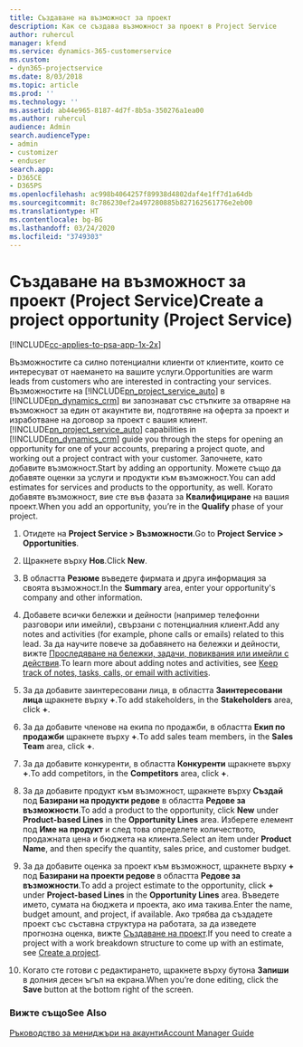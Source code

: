 ```yaml
---
title: Създаване на възможност за проект
description: Как се създава възможност за проект в Project Service
author: ruhercul
manager: kfend
ms.service: dynamics-365-customerservice
ms.custom:
- dyn365-projectservice
ms.date: 8/03/2018
ms.topic: article
ms.prod: ''
ms.technology: ''
ms.assetid: ab44e965-8187-4d7f-8b5a-350276a1ea00
ms.author: ruhercul
audience: Admin
search.audienceType:
- admin
- customizer
- enduser
search.app:
- D365CE
- D365PS
ms.openlocfilehash: ac998b4064257f89938d4802daf4e1ff7d1a64db
ms.sourcegitcommit: 8c786230ef2a497280885b827162561776e2eb00
ms.translationtype: HT
ms.contentlocale: bg-BG
ms.lasthandoff: 03/24/2020
ms.locfileid: "3749303"
---
```

# <a name="create-a-project-opportunity-project-service"></a><span data-ttu-id="736c3-103">Създаване на възможност за проект (Project Service)</span><span class="sxs-lookup"><span data-stu-id="736c3-103">Create a project opportunity (Project Service)</span></span>

[!INCLUDE[cc-applies-to-psa-app-1x-2x](../includes/cc-applies-to-psa-app-1x-2x.md)]

<span data-ttu-id="736c3-104">Възможностите са силно потенциални клиенти от клиентите, които се интересуват от наемането на вашите услуги.</span><span class="sxs-lookup"><span data-stu-id="736c3-104">Opportunities are warm leads from customers who are interested in contracting your services.</span></span> <span data-ttu-id="736c3-105">Възможностите на [!INCLUDE[pn_project_service_auto](../includes/pn-project-service-auto.md)] в [!INCLUDE[pn_dynamics_crm](../includes/pn-dynamics-crm.md)] ви запознават със стъпките за отваряне на възможност за един от акаунтите ви, подготвяне на оферта за проект и изработване на договор за проект с вашия клиент.</span><span class="sxs-lookup"><span data-stu-id="736c3-105">[!INCLUDE[pn_project_service_auto](../includes/pn-project-service-auto.md)] capabilities in [!INCLUDE[pn_dynamics_crm](../includes/pn-dynamics-crm.md)] guide you through the steps for opening an opportunity for one of your accounts, preparing a project quote, and working out a project contract with your customer.</span></span> <span data-ttu-id="736c3-106">Започнете, като добавите възможност.</span><span class="sxs-lookup"><span data-stu-id="736c3-106">Start by adding an opportunity.</span></span> <span data-ttu-id="736c3-107">Можете също да добавяте оценки за услуги и продукти към възможност.</span><span class="sxs-lookup"><span data-stu-id="736c3-107">You can add estimates for services and products to the opportunity, as well.</span></span> <span data-ttu-id="736c3-108">Когато добавяте възможност, вие сте във фазата за **Квалифициране** на вашия проект.</span><span class="sxs-lookup"><span data-stu-id="736c3-108">When you add an opportunity, you’re in the **Qualify** phase of your project.</span></span>  
  
1.  <span data-ttu-id="736c3-109">Отидете на **Project Service > Възможности**.</span><span class="sxs-lookup"><span data-stu-id="736c3-109">Go to **Project Service > Opportunities**.</span></span>  
  
2.  <span data-ttu-id="736c3-110">Щракнете върху **Нов**.</span><span class="sxs-lookup"><span data-stu-id="736c3-110">Click **New**.</span></span>  
  
3.  <span data-ttu-id="736c3-111">В областта **Резюме** въведете фирмата и друга информация за своята възможност.</span><span class="sxs-lookup"><span data-stu-id="736c3-111">In the **Summary** area, enter your opportunity's company and other information.</span></span>  
  
4.  <span data-ttu-id="736c3-112">Добавете всички бележки и дейности (например телефонни разговори или имейли), свързани с потенциалния клиент.</span><span class="sxs-lookup"><span data-stu-id="736c3-112">Add any notes and activities (for example, phone calls or emails) related to this lead.</span></span> <span data-ttu-id="736c3-113">За да научите повече за добавянето на бележки и дейности, вижте [Проследяване на бележки, задачи, повиквания или имейли с действия](../basics/work-with-activities.md).</span><span class="sxs-lookup"><span data-stu-id="736c3-113">To learn more about adding notes and activities, see [Keep track of notes, tasks, calls, or email with activities](../basics/work-with-activities.md).</span></span>  
  
5.  <span data-ttu-id="736c3-114">За да добавите заинтересовани лица, в областта **Заинтересовани лица** щракнете върху **+**.</span><span class="sxs-lookup"><span data-stu-id="736c3-114">To add stakeholders, in the **Stakeholders** area, click **+**.</span></span>  
  
6.  <span data-ttu-id="736c3-115">За да добавите членове на екипа по продажби, в областта **Екип по продажби** щракнете върху **+**.</span><span class="sxs-lookup"><span data-stu-id="736c3-115">To add sales team members, in the **Sales Team** area, click **+**.</span></span>  
  
7.  <span data-ttu-id="736c3-116">За да добавите конкуренти, в областта **Конкуренти** щракнете върху **+**.</span><span class="sxs-lookup"><span data-stu-id="736c3-116">To add competitors, in the **Competitors** area, click **+**.</span></span>  
  
8.  <span data-ttu-id="736c3-117">За да добавите продукт към възможност, щракнете върху **Създай** под **Базирани на продукти редове** в областта **Редове за възможности**.</span><span class="sxs-lookup"><span data-stu-id="736c3-117">To add a product to the opportunity, click **New** under **Product-based Lines** in the **Opportunity Lines** area.</span></span> <span data-ttu-id="736c3-118">Изберете елемент под **Име на продукт** и след това определете количеството, продажната цена и бюджета на клиента.</span><span class="sxs-lookup"><span data-stu-id="736c3-118">Select an item under **Product Name**, and then specify the quantity, sales price, and customer budget.</span></span>  
  
9. <span data-ttu-id="736c3-119">За да добавите оценка за проект към възможност, щракнете върху **+** под **Базирани на проекти редове** в областта **Редове за възможности**.</span><span class="sxs-lookup"><span data-stu-id="736c3-119">To add a project estimate to the opportunity, click **+** under **Project-based Lines** in the **Opportunity Lines** area.</span></span> <span data-ttu-id="736c3-120">Въведете името, сумата на бюджета и проекта, ако има такива.</span><span class="sxs-lookup"><span data-stu-id="736c3-120">Enter the name, budget amount, and project, if available.</span></span> <span data-ttu-id="736c3-121">Ако трябва да създадете проект със съставна структура на работата, за да изведете прогнозна оценка, вижте [Създаване на проект](../project-service/create-project.md).</span><span class="sxs-lookup"><span data-stu-id="736c3-121">If you need to create a project with a work breakdown structure to come up with an estimate, see [Create a project](../project-service/create-project.md).</span></span>  
  
10. <span data-ttu-id="736c3-122">Когато сте готови с редактирането, щракнете върху бутона **Запиши** в долния десен ъгъл на екрана.</span><span class="sxs-lookup"><span data-stu-id="736c3-122">When you’re done editing, click the **Save** button at the bottom right of the screen.</span></span>  
  
### <a name="see-also"></a><span data-ttu-id="736c3-123">Вижте също</span><span class="sxs-lookup"><span data-stu-id="736c3-123">See Also</span></span>  
 [<span data-ttu-id="736c3-124">Ръководство за мениджъри на акаунти</span><span class="sxs-lookup"><span data-stu-id="736c3-124">Account Manager Guide</span></span>](../project-service/account-manager-guide.md)
